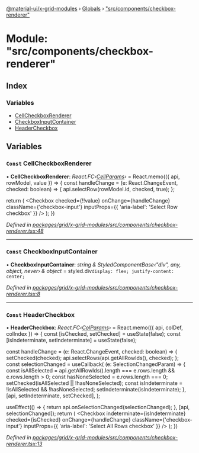 [@material-ui/x-grid-modules](../README.md) › [Globals](../globals.md) › ["src/components/checkbox-renderer"](_src_components_checkbox_renderer_.md)

# Module: "src/components/checkbox-renderer"

## Index

### Variables

- [CellCheckboxRenderer](_src_components_checkbox_renderer_.md#const-cellcheckboxrenderer)
- [CheckboxInputContainer](_src_components_checkbox_renderer_.md#const-checkboxinputcontainer)
- [HeaderCheckbox](_src_components_checkbox_renderer_.md#const-headercheckbox)

## Variables

### `Const` CellCheckboxRenderer

• **CellCheckboxRenderer**: _React.FC‹[CellParams](../interfaces/_src_models_coldef_coldef_.cellparams.md)›_ = React.memo(({ api, rowModel, value }) => {
const handleChange = (e: React.ChangeEvent<HTMLInputElement>, checked: boolean) => {
api.selectRow(rowModel.id, checked, true);
};

return (
<CheckboxInputContainer>
<Checkbox
checked={!!value}
onChange={handleChange}
className={'checkbox-input'}
inputProps={{ 'aria-label': 'Select Row checkbox' }}
/>
</CheckboxInputContainer>
);
})

_Defined in [packages/grid/x-grid-modules/src/components/checkbox-renderer.tsx:48](https://github.com/mui-org/material-ui-x/blob/a679779/packages/grid/x-grid-modules/src/components/checkbox-renderer.tsx#L48)_

---

### `Const` CheckboxInputContainer

• **CheckboxInputContainer**: _string & StyledComponentBase‹"div", any, object, never› & object_ = styled.div`display: flex; justify-content: center;`

_Defined in [packages/grid/x-grid-modules/src/components/checkbox-renderer.tsx:8](https://github.com/mui-org/material-ui-x/blob/a679779/packages/grid/x-grid-modules/src/components/checkbox-renderer.tsx#L8)_

---

### `Const` HeaderCheckbox

• **HeaderCheckbox**: _React.FC‹[ColParams](../interfaces/_src_models_coldef_coldef_.colparams.md)›_ = React.memo(({ api, colDef, colIndex }) => {
const [isChecked, setChecked] = useState(false);
const [isIndeterminate, setIndeterminate] = useState(false);

const handleChange = (e: React.ChangeEvent<HTMLInputElement>, checked: boolean) => {
setChecked(checked);
api.selectRows(api.getAllRowIds(), checked);
};
const selectionChanged = useCallback(
(e: SelectionChangedParam) => {
const isAllSelected = api.getAllRowIds().length === e.rows.length && e.rows.length > 0;
const hasNoneSelected = e.rows.length === 0;
setChecked(isAllSelected || !hasNoneSelected);
const isIndeterminate = !isAllSelected && !hasNoneSelected;
setIndeterminate(isIndeterminate);
},
[api, setIndeterminate, setChecked],
);

useEffect(() => {
return api.onSelectionChanged(selectionChanged);
}, [api, selectionChanged]);
return (
<CheckboxInputContainer>
<Checkbox
indeterminate={isIndeterminate}
checked={isChecked}
onChange={handleChange}
className={'checkbox-input'}
inputProps={{ 'aria-label': 'Select All Rows checkbox' }}
/>
</CheckboxInputContainer>
);
})

_Defined in [packages/grid/x-grid-modules/src/components/checkbox-renderer.tsx:13](https://github.com/mui-org/material-ui-x/blob/a679779/packages/grid/x-grid-modules/src/components/checkbox-renderer.tsx#L13)_
